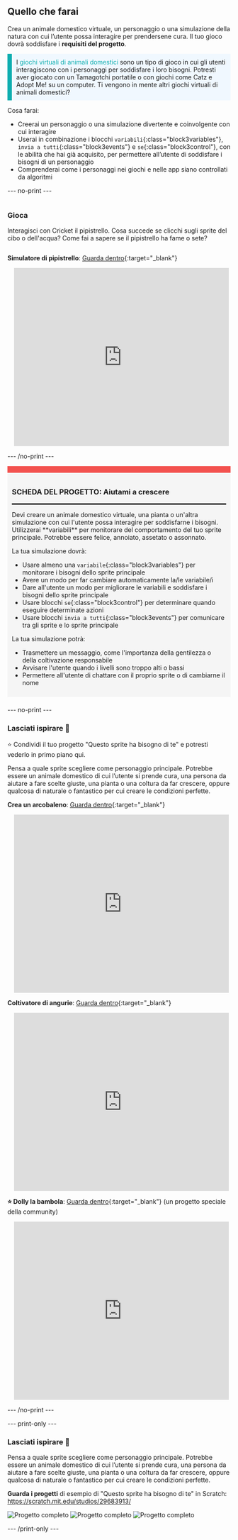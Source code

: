 ## Quello che farai

Crea un animale domestico virtuale, un personaggio o una simulazione della natura con cui l’utente possa interagire per prendersene cura. Il tuo gioco dovrà soddisfare i **requisiti del progetto**.

<p style="border-left: solid; border-width:10px; border-color: #0faeb0; background-color: aliceblue; padding: 10px;">
I <span style="color: #0faeb0">giochi virtuali di animali domestici</span> sono un tipo di gioco in cui gli utenti interagiscono con i personaggi per soddisfare i loro bisogni. Potresti aver giocato con un Tamagotchi portatile o con giochi come Catz e Adopt Me! su un computer. Ti vengono in mente altri giochi virtuali di animali domestici?
</p>

Cosa farai:
+ Creerai un personaggio o una simulazione divertente e coinvolgente con cui interagire
+ Userai in combinazione i blocchi `variabili`{:class="block3variables"}, `invia a tutti`{:class="block3events"} e `se`{:class="block3control"}, con le abilità che hai già acquisito, per permettere all’utente di soddisfare i bisogni di un personaggio
+ Comprenderai come i personaggi nei giochi e nelle app siano controllati da algoritmi

--- no-print ---

<div style="display: flex; flex-wrap: wrap">
<div style="flex-basis: 200px; flex-grow: 1">

### Gioca

Interagisci con Cricket il pipistrello. Cosa succede se clicchi sugli sprite del cibo o dell'acqua? Come fai a sapere se il pipistrello ha fame o sete?

</div>
<div>

**Simulatore di pipistrello**: [Guarda dentro](https://scratch.mit.edu/projects/1187960345/editor){:target="_blank"}
<div class="scratch-preview" style="margin-left: 15px;">
  <iframe allowtransparency="true" width="485" height="402" src="https://scratch.mit.edu/projects/embed/1187960345/?autostart=false" frameborder="0"></iframe>
</div>

</div>
</div>

--- /no-print ---

<div style="border-top: 15px solid #f3524f; background-color: whitesmoke; margin-bottom: 20px; padding: 10px;">

### SCHEDA DEL PROGETTO: Aiutami a crescere
<hr style="border-top: 2px solid black;">
Devi creare un animale domestico virtuale, una pianta o un'altra simulazione con cui l'utente possa interagire per soddisfarne i bisogni. Utilizzerai **variabili** per monitorare del comportamento del tuo sprite principale. Potrebbe essere felice, annoiato, assetato o assonnato. 

La tua simulazione dovrà:
+ Usare almeno una `variabile`{:class="block3variables"} per monitorare i bisogni dello sprite principale
+ Avere un modo per far cambiare automaticamente la/le variabile/i
+ Dare all'utente un modo per migliorare le variabili e soddisfare i bisogni dello sprite principale
+ Usare blocchi `se`{:class="block3control"} per determinare quando eseguire determinate azioni
+ Usare blocchi `invia a tutti`{:class="block3events"} per comunicare tra gli sprite e lo sprite principale

La tua simulazione potrà:
+ Trasmettere un messaggio, come l'importanza della gentilezza o della coltivazione responsabile
+ Avvisare l'utente quando i livelli sono troppo alti o bassi
+ Permettere all'utente di chattare con il proprio sprite o di cambiarne il nome
</div>

--- no-print ---

### Lasciati ispirare 💭

⭐ Condividi il tuo progetto "Questo sprite ha bisogno di te" e potresti vederlo in primo piano qui.

Pensa a quale sprite scegliere come personaggio principale. Potrebbe essere un animale domestico di cui l’utente si prende cura, una persona da aiutare a fare scelte giuste, una pianta o una coltura da far crescere, oppure qualcosa di naturale o fantastico per cui creare le condizioni perfette.

**Crea un arcobaleno**: [Guarda dentro](https://scratch.mit.edu/projects/1187972180/editor){:target="_blank"}
<div class="scratch-preview" style="margin-left: 15px;">
  <iframe allowtransparency="true" width="485" height="402" src="https://scratch.mit.edu/projects/embed/1187972180/?autostart=false" frameborder="0"></iframe>
</div>

**Coltivatore di angurie**: [Guarda dentro](https://scratch.mit.edu/projects/1187973393/editor){:target="_blank"}
<div class="scratch-preview" style="margin-left: 15px;">
  <iframe allowtransparency="true" width="485" height="402" src="https://scratch.mit.edu/projects/embed/1187973393/?autostart=false" frameborder="0"></iframe>
</div>

**⭐ Dolly la bambola**: [Guarda dentro](https://scratch.mit.edu/projects/799871118/editor){:target="_blank"} (un progetto speciale della community)
<div class="scratch-preview" style="margin-left: 15px;">
  <iframe allowtransparency="true" width="485" height="402" src="https://scratch.mit.edu/projects/embed/799871118/?autostart=false" frameborder="0"></iframe>
</div>

--- /no-print ---

--- print-only ---

### Lasciati ispirare 💭

Pensa a quale sprite scegliere come personaggio principale. Potrebbe essere un animale domestico di cui l’utente si prende cura, una persona da aiutare a fare scelte giuste, una pianta o una coltura da far crescere, oppure qualcosa di naturale o fantastico per cui creare le condizioni perfette.

**Guarda i progetti** di esempio di "Questo sprite ha bisogno di te" in Scratch: https://scratch.mit.edu/studios/29683913/

![Progetto completo](images/bat-project.png)
![Progetto completo](images/watermelon-project.png)
![Progetto completo](images/rainbow-project.png)

--- /print-only ---


